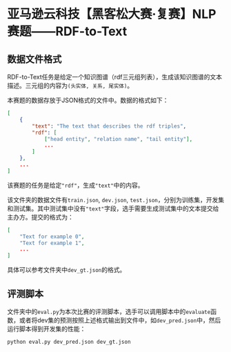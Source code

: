 # 亚马逊云科技【黑客松大赛·复赛】NLP赛题——RDF-to-Text

## 数据文件格式

RDF-to-Text任务是给定一个知识图谱（rdf三元组列表），生成该知识图谱的文本描述。三元组的内容为`(头实体, 关系, 尾实体)`。

本赛题的数据存放于JSON格式的文件中。数据的格式如下：
```json
[
    {
        "text": "The text that describes the rdf triples",
        "rdf": [
            ["head entity", "relation name", "tail entity"],
            ...
        ]
    },
    ...
]
```

该赛题的任务是给定`"rdf"`，生成`"text"`中的内容。

该文件夹的数据文件有`train.json`, `dev.json`, `test.json`，分别为训练集，开发集和测试集。其中测试集中没有`"text"`字段，选手需要生成测试集中的文本提交给主办方。提交的格式为：

```json
[
    "Text for example 0",
    "Text for example 1",
    ...
]
```

具体可以参考文件夹中`dev_gt.json`的格式。

## 评测脚本

文件夹中的`eval.py`为本次比赛的评测脚本，选手可以调用脚本中的`evaluate`函数，或者将dev集的预测按照上述格式输出到文件中，如`dev_pred.json`中，然后运行脚本得到开发集的性能：
```bash
python eval.py dev_pred.json dev_gt.json
```
